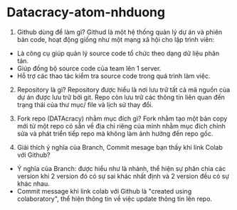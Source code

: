 # Datacracy-atom-nhduong

1. Github dùng để làm gì?
Githud là một hệ thống quản lý dự án và phiên bản code, hoạt động giống như một mạng xã hội cho lập trình viên:
- Là công cụ giúp quản lý source code tổ chức theo dạng dữ liệu phân tán.
- Giúp đồng bộ source code của team lên 1 server.
- Hỗ trợ các thao tác kiểm tra source code trong quá trình làm việc.

2. Repository là gì?
Repository được hiểu là nơi lưu trữ tất cả mã nguồn của dự án được lưu trữ bởi git. Repo còn lưu trữ các thông tin liên quan đến trạng thái của thư mục/ file và lịch sử thay đổi.

3. Fork repo (DATAcracy) nhằm mục đích gì?
Fork nhằm tạo một bản copy mới từ một repo có sẵn về địa chỉ riêng của mình nhằm mục đích chỉnh sửa và phát triển tiếp repo mà không làm ảnh hưởng đến repo gốc.

4. Giải thích ý nghĩa của Branch, Commit mesage bạn thấy khi link Colab với Github?
- Ý nghĩa của Branch: được hiểu như là nhánh, thể hiện sự phân chia các version khi 2 version đó có sự sai khác nhất định và 2 version đều có sự khác nhau.
- Commit message khi link colab với Github là "created using colaboratory", thể hiện thông tin về việc update thông tin lên repo.
